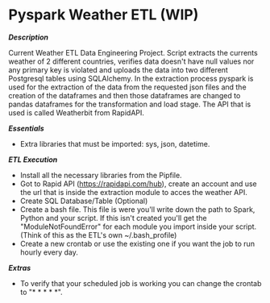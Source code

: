 # Pyspark Weather ETL (WIP)

***Description***

Current Weather ETL Data Engineering Project. Script extracts the currents weather of 2 different countries, verifies data doesn't have null values nor any primary key is violated and uploads the data into two different Postgresql tables using SQLAlchemy. In the extraction process pyspark is used for the extraction of the data from the requested json files and the creation of the dataframes  and then those dataframes are changed to pandas dataframes for the transformation and load stage. The API that is used is called  Weatherbit from RapidAPI.  

***Essentials***
- Extra libraries that must be imported: sys, json, datetime. 

***ETL Execution***
- Install all the necessary libraries from the Pipfile.
- Got to Rapid API (https://rapidapi.com/hub), create an account and use the url that is inside the extraction module to acces the weather API. 
- Create SQL Database/Table (Optional)
- Create a bash file. This file is were you'll write down the path to Spark, Python and your script. If this isn't created you'll get the "ModuleNotFoundError" for each module you import inside your script. (Think of this as the ETL's own ~/.bash_profile)
- Create a new crontab or use the existing one if you want the job to run hourly every day.

***Extras***
- To verify that your scheduled job is working you can change the crontab to "* * * * *".

